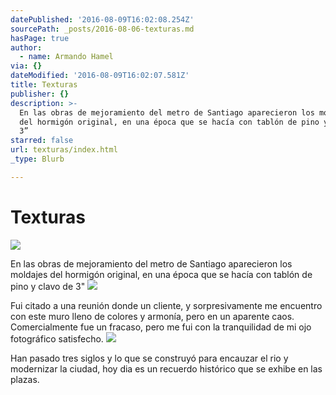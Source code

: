 ```yaml
---
datePublished: '2016-08-09T16:02:08.254Z'
sourcePath: _posts/2016-08-06-texturas.md
hasPage: true
author:
  - name: Armando Hamel
via: {}
dateModified: '2016-08-09T16:02:07.581Z'
title: Texturas
publisher: {}
description: >-
  En las obras de mejoramiento del metro de Santiago aparecieron los moldajes
  del hormigón original, en una época que se hacía con tablón de pino y clavo de
  3”
starred: false
url: texturas/index.html
_type: Blurb

---
```

# Texturas
![](https://the-grid-user-content.s3-us-west-2.amazonaws.com/7c1406a9-c568-4a91-93ec-3334bb6c1fa8.jpg)

En las obras de mejoramiento del metro de Santiago aparecieron los moldajes del hormigón original, en una época que se hacía con tablón de pino y clavo de 3"
![](https://the-grid-user-content.s3-us-west-2.amazonaws.com/770ea6fa-0e7e-47a0-a8cf-eb576f9bb272.jpg)

Fui citado a una reunión donde un cliente, y sorpresivamente me encuentro con este muro lleno de colores y armonía, pero en un aparente caos. Comercialmente fue un fracaso, pero me fui con la tranquilidad de mi ojo fotográfico satisfecho.
![](https://the-grid-user-content.s3-us-west-2.amazonaws.com/033284c1-3d45-4166-b0be-0fb2a66854d0.jpg)

Han pasado tres siglos y lo que se construyó para encauzar el rio y modernizar la ciudad, hoy dia es un recuerdo histórico que se exhibe en las plazas.